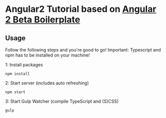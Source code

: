 # Angular2 Tutorial based on [Angular 2 Beta Boilerplate](https://github.com/mschwarzmueller/angular-2-beta-boilerplate.git)

## Usage
Follow the following steps and you're good to go! Important: Typescript and npm has to be installed on your machine!

1: Install packages
```
npm install
```
2: Start server (includes auto refreshing)
```
npm start
```
3: Start Gulp Watcher (compile TypeScript and (S)CSS)
```
gulp
```